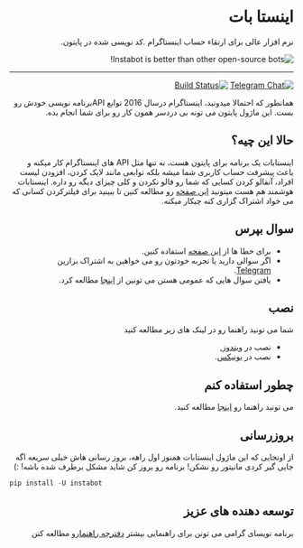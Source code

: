<div dir="rtl" style="direction:rtl;text-align:right">

# اینستا بات

نرم افزار عالی برای ارتقاء حساب اینستاگرام .کد نویسی شده در پایتون.

![Instabot is better than other open-source bots!](../img/instabot_3_bots.png "Instabot is better than other open-source bots!")

___
[![Telegram Chat](https://img.shields.io/badge/chat%20on-Telegram-blue.svg)](https://t.me/joinchat/AAAAAEHxHAtKhKo4X4r7xg)
[![Build Status](https://travis-ci.org/instagrambot/instabot.svg?branch=master)](https://travis-ci.org/instagrambot/instabot)

همانطور که احتمالا میدونید، اینستاگرام درسال 2016 توابع APIبرنامه نویسی خودش رو بست. این ماژول پایتون می تونه بی دردسر همون کار رو برای شما انجام بده.

## حالا این چیه؟

اینستابات یک برنامه برای پایتون هست، نه تنها مثل API های اینستاگرام کار میکنه و یاعث پیشرفت حساب کاربری شما میشه بلکه توابعی مانند لایک کردن، افزودن لیست افراد، آنفالو کردن کسایی که شما رو فالو نکردن و کلی چیزای دیگه رو داره. اینستابات هوشمند هم هست میتونید [این صفحه](Filtration.md) رو مطالعه کنین تا ببینید برای فیلترکردن کسانی که می خواد اشتراک گزاری کنه چیکار میکنه.

## سوال بپرس

* برای خطا ها از  [این صفحه](https://github.com/instagrambot/instabot/issues) استفاده کنین.
* اگر سوالی دارید یا تجربه خودتون رو می خواهین به اشتراک بزارین [Telegram](https://t.me/instabotproject).
* یافتن سوال هایی که عمومی هستن می تونین از [اینجا](FAQ.md) مطالعه کرد.

## نصب
شما می تونید راهنما رو در لینک های زیر مطالعه کنید
* نصب در [ویندوز](Installation_on_Windows.md),
* نصب در [یونیکس](Installation_on_Unix.md).

## چطور استفاده کنم

می تونید راهنما رو  [اینجا](How_to_use.md) مطالعه کنید.

## بروزرسانی

از اونجایی که این ماژول اینستابات همنوز اول راهه، بروز رسانی هاش خیلی سریعه اگه جایی گیر کردی مانیتور رو نشکن! برنامه رو بروز کن شاید مشکل برطرف شده باشه! :)

<div dir="ltr" style="direction:ltr;text-align:left">

``` python
pip install -U instabot
```
</div>

## توسعه دهنده های عزیز

برنامه نویسای گرامی می تونن برای راهنمایی بیشتر  [دفترچه راهنما](For_developers.md)رو مطالعه کنن
</div>